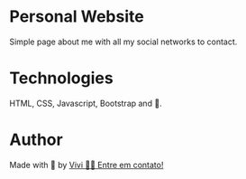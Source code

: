 <h1>Personal Website</h1>

<p>Simple page about me with all my social networks to contact.</p>

<h1>Technologies</h1>
HTML, CSS, Javascript, Bootstrap and 🖤. 

<h1>Author</h1>

Made with 🖤 by <a href="https://www.linkedin.com/in/vitoriarortega/">Vivi 👋🏽 Entre em contato! </a>
